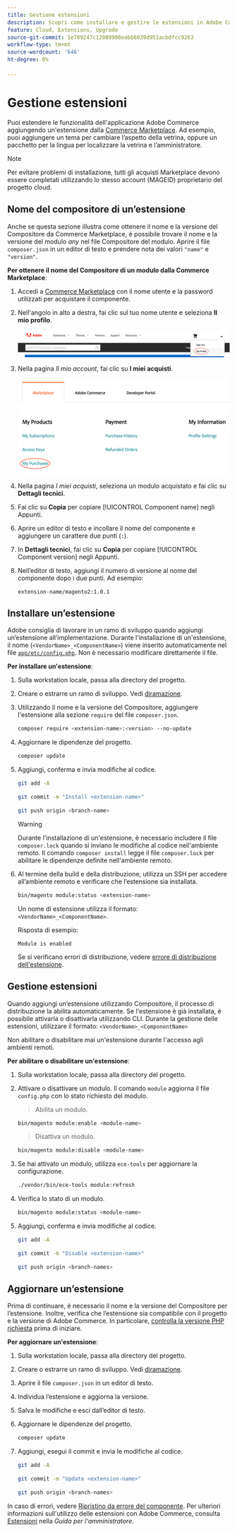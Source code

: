 ```yaml
---
title: Gestione estensioni
description: Scopri come installare e gestire le estensioni in Adobe Commerce su un’infrastruttura cloud.
feature: Cloud, Extensions, Upgrade
source-git-commit: 1e789247c12009908eabb6039d951acbdfcc9263
workflow-type: tm+mt
source-wordcount: '646'
ht-degree: 0%

---
```


# Gestione estensioni

Puoi estendere le funzionalità dell&#39;applicazione Adobe Commerce aggiungendo un&#39;estensione dalla [Commerce Marketplace](https://marketplace.magento.com). Ad esempio, puoi aggiungere un tema per cambiare l’aspetto della vetrina, oppure un pacchetto per la lingua per localizzare la vetrina e l’amministratore.

>[!NOTE]
>
>Per evitare problemi di installazione, tutti gli acquisti Marketplace devono essere completati utilizzando lo stesso account (MAGEID) proprietario del progetto cloud.

## Nome del compositore di un’estensione

Anche se questa sezione illustra come ottenere il nome e la versione del Compositore da Commerce Marketplace, è possibile trovare il nome e la versione del modulo _any_ nel file Compositore del modulo. Aprire il file `composer.json` in un editor di testo e prendere nota dei valori `"name"` e `"version"`.

**Per ottenere il nome del Compositore di un modulo dalla Commerce Marketplace**:

1. Accedi a [Commerce Marketplace](https://marketplace.magento.com) con il nome utente e la password utilizzati per acquistare il componente.

1. Nell&#39;angolo in alto a destra, fai clic sul tuo nome utente e seleziona **Il mio profilo**.

   ![Accedi al tuo account Marketplace](../../assets/marketplace/my-profile.png)

1. Nella pagina _Il mio account_, fai clic su **I miei acquisti**.

   ![Cronologia acquisti Marketplace](../../assets/marketplace/my-purchases.png)

1. Nella pagina _I miei acquisti_, seleziona un modulo acquistato e fai clic su **Dettagli tecnici**.

1. Fai clic su **Copia** per copiare [!UICONTROL Component name] negli Appunti.

1. Aprire un editor di testo e incollare il nome del componente e aggiungere un carattere due punti (`:`).

1. In **Dettagli tecnici**, fai clic su **Copia** per copiare [!UICONTROL Component version] negli Appunti.

1. Nell’editor di testo, aggiungi il numero di versione al nome del componente dopo i due punti. Ad esempio:

   ```text
   extension-name/magento2:1.0.1
   ```

## Installare un’estensione

Adobe consiglia di lavorare in un ramo di sviluppo quando aggiungi un’estensione all’implementazione. Durante l&#39;installazione di un&#39;estensione, il nome (`<VendorName>_<ComponentName>`) viene inserito automaticamente nel file [`app/etc/config.php`](https://experienceleague.adobe.com/docs/commerce-operations/configuration-guide/files/deployment-files.html). Non è necessario modificare direttamente il file.

**Per installare un&#39;estensione**:

1. Sulla workstation locale, passa alla directory del progetto.

1. Creare o estrarre un ramo di sviluppo. Vedi [diramazione](../development/cli-branches.md).

1. Utilizzando il nome e la versione del Compositore, aggiungere l&#39;estensione alla sezione `require` del file `composer.json`.

   ```bash
   composer require <extension-name>:<version> --no-update
   ```

1. Aggiornare le dipendenze del progetto.

   ```bash
   composer update
   ```

1. Aggiungi, conferma e invia modifiche al codice.

   ```bash
   git add -A
   ```

   ```bash
   git commit -m "Install <extension-name>"
   ```

   ```bash
   git push origin <branch-name>
   ```

   >[!WARNING]
   >
   >Durante l&#39;installazione di un&#39;estensione, è necessario includere il file `composer.lock` quando si inviano le modifiche al codice nell&#39;ambiente remoto. Il comando `composer install` legge il file `composer.lock` per abilitare le dipendenze definite nell&#39;ambiente remoto.

1. Al termine della build e della distribuzione, utilizza un SSH per accedere all’ambiente remoto e verificare che l’estensione sia installata.

   ```bash
   bin/magento module:status <extension-name>
   ```

   Un nome di estensione utilizza il formato: `<VendorName>_<ComponentName>`.

   Risposta di esempio:

   ```
   Module is enabled
   ```

   Se si verificano errori di distribuzione, vedere [errore di distribuzione dell&#39;estensione](../deploy/recover-failed-deployment.md).

## Gestione estensioni

Quando aggiungi un’estensione utilizzando Compositore, il processo di distribuzione la abilita automaticamente. Se l&#39;estensione è già installata, è possibile attivarla o disattivarla utilizzando CLI. Durante la gestione delle estensioni, utilizzare il formato: `<VendorName>_<ComponentName>`

Non abilitare o disabilitare mai un&#39;estensione durante l&#39;accesso agli ambienti remoti.

**Per abilitare o disabilitare un&#39;estensione**:

1. Sulla workstation locale, passa alla directory del progetto.

1. Attivare o disattivare un modulo. Il comando `module` aggiorna il file `config.php` con lo stato richiesto del modulo.

   >Abilita un modulo.

   ```bash
   bin/magento module:enable <module-name>
   ```

   >Disattiva un modulo.

   ```bash
   bin/magento module:disable <module-name>
   ```

1. Se hai attivato un modulo, utilizza `ece-tools` per aggiornare la configurazione.

   ```bash
   ./vendor/bin/ece-tools module:refresh
   ```

1. Verifica lo stato di un modulo.

   ```bash
   bin/magento module:status <module-name>
   ```

1. Aggiungi, conferma e invia modifiche al codice.

   ```bash
   git add -A
   ```

   ```bash
   git commit -m "Disable <extension-name>"
   ```

   ```bash
   git push origin <branch-names>
   ```

## Aggiornare un’estensione

Prima di continuare, è necessario il nome e la versione del Compositore per l’estensione. Inoltre, verifica che l’estensione sia compatibile con il progetto e la versione di Adobe Commerce. In particolare, [controlla la versione PHP richiesta](https://experienceleague.adobe.com/docs/commerce-operations/installation-guide/system-requirements.html) prima di iniziare.

**Per aggiornare un&#39;estensione**:

1. Sulla workstation locale, passa alla directory del progetto.

1. Creare o estrarre un ramo di sviluppo. Vedi [diramazione](../development/cli-branches.md).

1. Aprire il file `composer.json` in un editor di testo.

1. Individua l’estensione e aggiorna la versione.

1. Salva le modifiche e esci dall’editor di testo.

1. Aggiornare le dipendenze del progetto.

   ```bash
   composer update
   ```

1. Aggiungi, esegui il commit e invia le modifiche al codice.

   ```bash
   git add -A
   ```

   ```bash
   git commit -m "Update <extension-name>"
   ```

   ```bash
   git push origin <branch-names>
   ```

In caso di errori, vedere [Ripristino da errore del componente](../deploy/recover-failed-deployment.md). Per ulteriori informazioni sull&#39;utilizzo delle estensioni con Adobe Commerce, consulta [Estensioni](https://experienceleague.adobe.com/docs/commerce-admin/start/resources/extensions.html) nella _Guida per l&#39;amministratore_.
